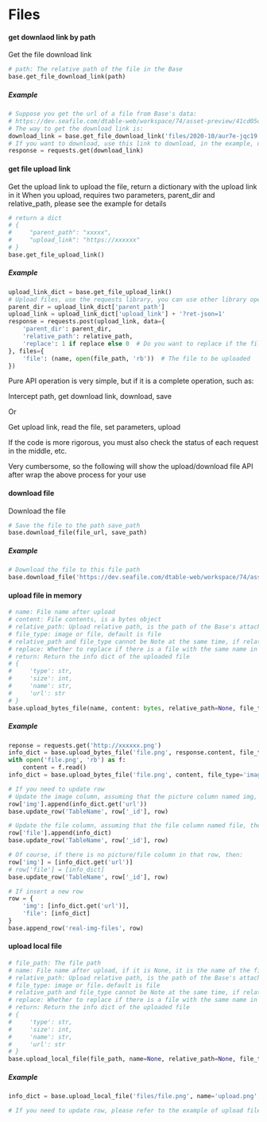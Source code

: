 # Files

#### get downlaod link by path

Get the file download link

```python
# path: The relative path of the file in the Base
base.get_file_download_link(path)
```

##### Example

```python
# Suppose you get the url of a file from Base's data:
# https://dev.seafile.com/dtable-web/workspace/74/asset-preview/41cd05da-b29a-4428-bc31-bd66f4600817/files/2020-10/aur7e-jqc19.zip
# The way to get the download link is:
download_link = base.get_file_download_link('files/2020-10/aur7e-jqc19.zip')
# If you want to download, use this link to download, in the example, using the requests library, which you can do with other libraries
response = requests.get(download_link)
```

#### get file upload link

Get the upload link to upload the file, return a dictionary with the upload link in it
When you upload, requires two parameters, parent_dir and relative_path, please see the example for details

```python
# return a dict
# {
#     "parent_path": "xxxxx",
#     "upload_link": "https://xxxxxx"
# }
base.get_file_upload_link()
```

##### Example

```python
upload_link_dict = base.get_file_upload_link()
# Upload files, use the requests library, you can use other library operations
parent_dir = upload_link_dict['parent_path']
upload_link = upload_link_dict['upload_link'] + '?ret-json=1'
response = requests.post(upload_link, data={
    'parent_dir': parent_dir,
    'relative_path': relative_path,
    'replace': 1 if replace else 0  # Do you want to replace if the file with the same name has been uploaded
}, files={
    'file': (name, open(file_path, 'rb'))  # The file to be uploaded
})
```

Pure API operation is very simple, but if it is a complete operation, such as:

Intercept path, get download link, download, save

Or

Get upload link, read the file, set parameters, upload

If the code is more rigorous, you must also check the status of each request in the middle, etc.

Very cumbersome, so the following will show the upload/download file API after wrap the above process for your use

#### download file

Download the file

```python
# Save the file to the path save_path
base.download_file(file_url, save_path)
```

##### Example

```python
# Download the file to this file path
base.download_file('https://dev.seafile.com/dtable-web/workspace/74/asset-preview/41cd05da-b29a-4428-bc31-bd66f4600817/files/2020-10/screen%20(3).png', 'files/screen.png')
```

#### upload file in memory

```python
# name: File name after upload
# content: File contents, is a bytes object
# relative_path: Upload relative path, is the path of the Base's attachments
# file_type: image or file, default is file
# relative_path and file_type cannot be Note at the same time, if relative_path is None, the value is {file_type}s/{today-month}, like: files/2020-09
# replace: Whether to replace if there is a file with the same name in the directory
# return: Return the info dict of the uploaded file
# {
#     'type': str,
#     'size': int,
#     'name': str,
#     'url': str
# }
base.upload_bytes_file(name, content: bytes, relative_path=None, file_type=None, replace=False)
```

##### Example

```python
reponse = requests.get('http://xxxxxx.png')
info_dict = base.upload_bytes_file('file.png', response.content, file_type='file', replace=False)
with open('file.png', 'rb') as f:
    content = f.read()
info_dict = base.upload_bytes_file('file.png', content, file_type='image', replace=False)

# If you need to update row
# Update the image column, assuming that the picture column named img, then:
row['img'].append(info_dict.get('url'))
base.update_row('TableName', row['_id'], row)

# Update the file column, assuming that the file column named file, then:
row['file'].append(info_dict)
base.update_row('TableName', row['_id'], row)

# Of course, if there is no picture/file column in that row, then:
row['img'] = [info_dict.get('url')]
# row['file'] = [info_dict]
base.update_row('TableName', row['_id'], row)

# If insert a new row
row = {
    'img': [info_dict.get('url')],
    'file': [info_dict]
}
base.append_row('real-img-files', row)
```

#### upload local file

```python
# file_path: The file path
# name: File name after upload, if it is None, it is the name of the file
# relative_path: Upload relative path, is the path of the Base's attachments
# file_type: image or file，default is file
# relative_path and file_type cannot be Note at the same time, if relative_path is None, the value is {file_type}s/{today-month}, like files/2020-09
# replace: Whether to replace if there is a file with the same name in the directory
# return: Return the info dict of the uploaded file
# {
#     'type': str,
#     'size': int,
#     'name': str,
#     'url': str
# }
base.upload_local_file(file_path, name=None, relative_path=None, file_type=None, replace=False)
```

##### Example

```python
info_dict = base.upload_local_file('files/file.png', name='upload.png', relative_path=None, file_type='image', replace=True)

# If you need to update row, please refer to the example of upload file in memory
```
